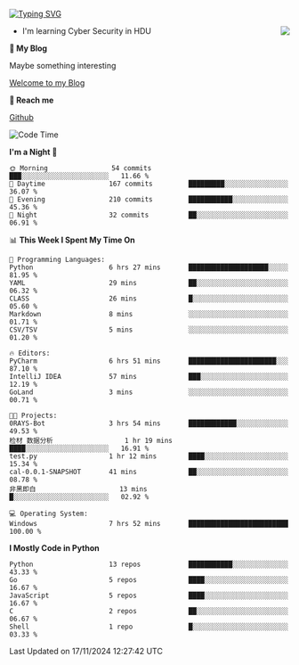 [![Typing SVG](https://readme-typing-svg.herokuapp.com?font=Fira+Code&pause=1000&random=false&width=450&height=60&lines=Hello+%F0%9F%91%8B%F0%9F%8F%BB;I'm+JBNRZ)](https://git.io/typing-svg)

<a href="#">
  <img align="right" src="https://github-readme-stats.vercel.app/api?username=JBNRZ&show_icons=true&bg_color=15,f2f7fd,E0EAFC" />
</a>

- I'm learning Cyber Security in HDU

 **🌱 My Blog**

Maybe something interesting

[Welcome to my Blog](https://jbnrz.com.cn/)

 **💬 Reach me** 

[Github](https://github.com/JBNRZ)


<!--START_SECTION:waka-->
![Code Time](http://img.shields.io/badge/Code%20Time-749%20hrs%2027%20mins-blue)

**I'm a Night 🦉** 

```text
🌞 Morning                54 commits          ███░░░░░░░░░░░░░░░░░░░░░░   11.66 % 
🌆 Daytime                167 commits         █████████░░░░░░░░░░░░░░░░   36.07 % 
🌃 Evening                210 commits         ███████████░░░░░░░░░░░░░░   45.36 % 
🌙 Night                  32 commits          ██░░░░░░░░░░░░░░░░░░░░░░░   06.91 % 
```


📊 **This Week I Spent My Time On** 

```text
💬 Programming Languages: 
Python                   6 hrs 27 mins       ████████████████████░░░░░   81.95 % 
YAML                     29 mins             ██░░░░░░░░░░░░░░░░░░░░░░░   06.32 % 
CLASS                    26 mins             █░░░░░░░░░░░░░░░░░░░░░░░░   05.60 % 
Markdown                 8 mins              ░░░░░░░░░░░░░░░░░░░░░░░░░   01.71 % 
CSV/TSV                  5 mins              ░░░░░░░░░░░░░░░░░░░░░░░░░   01.20 % 

🔥 Editors: 
PyCharm                  6 hrs 51 mins       ██████████████████████░░░   87.10 % 
IntelliJ IDEA            57 mins             ███░░░░░░░░░░░░░░░░░░░░░░   12.19 % 
GoLand                   3 mins              ░░░░░░░░░░░░░░░░░░░░░░░░░   00.71 % 

🐱‍💻 Projects: 
0RAYS-Bot                3 hrs 54 mins       ████████████░░░░░░░░░░░░░   49.53 % 
检材 数据分析                  1 hr 19 mins        ████░░░░░░░░░░░░░░░░░░░░░   16.91 % 
test.py                  1 hr 12 mins        ████░░░░░░░░░░░░░░░░░░░░░   15.34 % 
cal-0.0.1-SNAPSHOT       41 mins             ██░░░░░░░░░░░░░░░░░░░░░░░   08.78 % 
非黑即白                     13 mins             █░░░░░░░░░░░░░░░░░░░░░░░░   02.92 % 

💻 Operating System: 
Windows                  7 hrs 52 mins       █████████████████████████   100.00 % 
```

**I Mostly Code in Python** 

```text
Python                   13 repos            ███████████░░░░░░░░░░░░░░   43.33 % 
Go                       5 repos             ████░░░░░░░░░░░░░░░░░░░░░   16.67 % 
JavaScript               5 repos             ████░░░░░░░░░░░░░░░░░░░░░   16.67 % 
C                        2 repos             ██░░░░░░░░░░░░░░░░░░░░░░░   06.67 % 
Shell                    1 repo              █░░░░░░░░░░░░░░░░░░░░░░░░   03.33 % 
```




 Last Updated on 17/11/2024 12:27:42 UTC
<!--END_SECTION:waka-->
